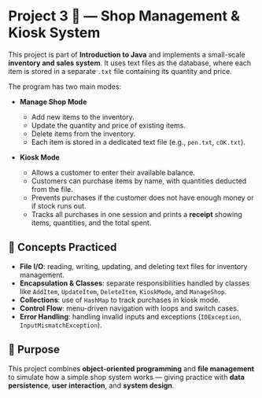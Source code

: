 # Project 3 🛒 — Shop Management & Kiosk System  

This project is part of **Introduction to Java** and implements a small-scale **inventory and sales system**. It uses text files as the database, where each item is stored in a separate `.txt` file containing its quantity and price.  

The program has two main modes:  

- **Manage Shop Mode**  
  - Add new items to the inventory.  
  - Update the quantity and price of existing items.  
  - Delete items from the inventory.  
  - Each item is stored in a dedicated text file (e.g., `pen.txt`, `cOK.txt`).  

- **Kiosk Mode**  
  - Allows a customer to enter their available balance.  
  - Customers can purchase items by name, with quantities deducted from the file.  
  - Prevents purchases if the customer does not have enough money or if stock runs out.  
  - Tracks all purchases in one session and prints a **receipt** showing items, quantities, and the total spent.  


## 🧠 Concepts Practiced  

- **File I/O**: reading, writing, updating, and deleting text files for inventory management.  
- **Encapsulation & Classes**: separate responsibilities handled by classes like `AddItem`, `UpdateItem`, `DeleteItem`, `KioskMode`, and `ManageShop`.  
- **Collections**: use of `HashMap` to track purchases in kiosk mode.  
- **Control Flow**: menu-driven navigation with loops and switch cases.  
- **Error Handling**: handling invalid inputs and exceptions (`IOException`, `InputMismatchException`).  


## 📌 Purpose  

This project combines **object-oriented programming** and **file management** to simulate how a simple shop system works — giving practice with **data persistence**, **user interaction**, and **system design**.  
